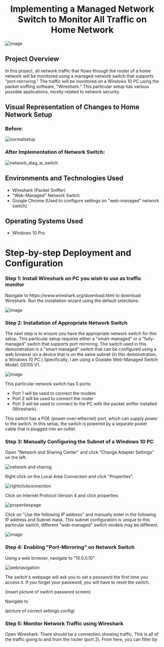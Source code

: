 
<h1 align="center">Implementing a Managed Network Switch to Monitor All Traffic on Home Network</h1>

![image](https://github.com/user-attachments/assets/4e26b68d-1817-49a9-b553-5f08876c22a8)


<h2>Project Overview</h2>
In this project, all network traffic that flows through the router of a home network will be monitored using a managed network switch that supports "port-mirroring." The traffic will be monitored on a Windows 10 PC using the packet sniffing software, "Wireshark." This particular setup has various possible applications, mostly related to network security.<br />

<h2>Visual Representation of Changes to Home Network Setup</h2>

<h3>Before:</h3>

![normalsetup](https://github.com/user-attachments/assets/cb9e02d9-5be2-49ad-94ba-127c2725463c)

<h3>After Implementation of Network Switch:</h3>

![network_diag_w_switch](https://github.com/user-attachments/assets/e26ebcc9-8d42-4767-97fb-c83862ce277e)
 
<h2>Environments and Technologies Used</h2>

- Wireshark (Packet Sniffer)
- "Web-Managed" Network Switch
- Google Chrome (Used to configure settings on "web-managed" network switch)

<h2>Operating Systems Used </h2>

- Windows 10 Pro

<h1>Step-by-step Deployment and Configuration</h1>

<h3>Step 1: Install Wireshark on PC you wish to use as traffic monitor</h3>

<p>
Navigate to https://www.wireshark.org/download.html to download Wireshark. Run the installation wizard using the default selections.
</p>

![image](https://github.com/user-attachments/assets/3f14212d-e9cb-4546-bceb-61ab891e327e)

<h3>Step 2: Installation of Appropriate Network Switch</h3>
<p>
The next step is to ensure you have the appropriate network switch for this setup. This particular setup requires either a "smart-managed" or a "fully-managed" switch that supports port mirroring. The switch used in this demonstration is a "smart managed" switch that can be configured using a web browser on a device that is on the same subnet (in this demonstration, a Windows 10 PC.) Specifically, I am using a Goalake Web-Managed Switch Model: GS105 V1.
</p>
   
![image](https://github.com/user-attachments/assets/38483e11-a8f4-4cb0-974f-51fc678a19be)

This particular network switch has 5 ports:

- Port 1 will be used to connect the modem 
- Port 2 will be used to connect the router
- Port 3 will be used to connect to the PC with the packet sniffer installed (Wireshark).

<p>
 This switch has a POE (power-over-ethernet) port, which can supply power to the switch. In this setup, the switch is powered by a separate power cable that is plugged into an outlet.
</p>

<h3>Step 3: Manually Configuring the Subnet of a Windows 10 PC</h3>
<p>
Open "Network and Sharing Center" and click "Change Adapter Settings" on the left.
</p>

![network and sharing](https://github.com/user-attachments/assets/5d4d876e-8184-4bc9-a5ff-c8a85799d6b4)

<p>
Right click on the Local Area Connection and click "Properties".
</p>

![rightclickconnection](https://github.com/user-attachments/assets/49582c72-5d1a-4723-8b7d-6eb0e5f72014)

<p>
 Click on Internet Protocol Version 4 and click properties
</p>

![propertiespage](https://github.com/user-attachments/assets/440236e7-347e-42b6-9737-d37c2680fa95)

<p>
 Click on "Use the following IP address" and manually enter in the following IP address and Subnet mask. This subnet configuration is unique to this particular switch, different "web-managed" switch models may be different.
</p>

![image](https://github.com/user-attachments/assets/a7d15650-fa51-480d-accd-8e081feb5013)

<h3>Step 4: Enabling "Port-Mirroring" on Network Switch</h3>

<p>
 Using a web browser, navigate to "10.0.0.10"
</p>

![webnavigation](https://github.com/user-attachments/assets/003e1da5-4f90-42eb-a763-415bfe02cc6f)

<p>
 The switch's webpage will ask you to set a password the first time you access it. If you forget your password, you will have to reset the switch. 
</p>

(insert picture of switch password screen)

<p>
 Navigate to 
</p>

(picture of correct settings config)

<h3>Step 5: Monitor Network Traffic using Wireshark</h3>

<p>
 Open Wireshark. There should be a connection showing traffic. This is all of the traffic going to and from the router (port 2). From here, you can filter by
</p>
